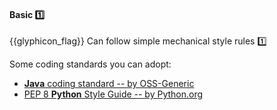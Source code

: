 <div id="title">

#### Basic :one:

</div>

<span id="prereqs"></span>

<span id="outcomes">{{glyphicon_flag}} Can follow simple mechanical style rules :one:</span>

<div id="body">

Some coding standards you can adopt:
* [**Java** coding standard -- by OSS-Generic]({{java_coding_standard}})
* [PEP 8 **Python** Style Guide -- by Python.org](https://www.python.org/dev/peps/pep-0008/)

</div>

<div id="extras">
</div>